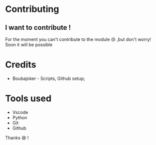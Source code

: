 # Contributing

## I want to contribute !

For the moment you can't contribute to the module :cry: ,but don't worry! Soon it will be possible

# Credits

- Boubajoker - Scripts, Github setup;

# Tools used

- Vscode 
- Python
- Git
- Github

Thanks :smile: !